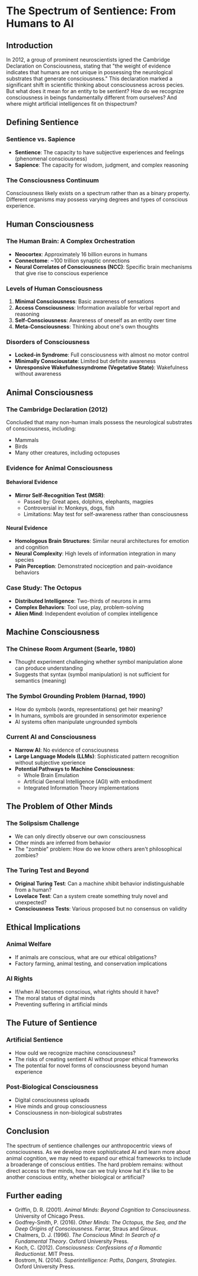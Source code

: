 # The Spectrum of Sentience: From Humans to AI

## Introduction

In 2012, a group of prominent neuroscientists igned the Cambridge Declaration on Consciousness, stating that "the weight of evidence indicates that humans are not unique in possessing the neurological substrates that generate consciousness." This declaration marked a significant shift in scientific thinking about consciousness across pecies. But what does it mean for an entity to be sentient? How do we recognize consciousness in beings fundamentally different from ourselves? And where might artificial intelligences fit on thispectrum?

## Defining Sentience

### Sentience vs. Sapience
- **Sentience**: The capacity to have subjective experiences and feelings (phenomenal consciousness)
- **Sapience**: The capacity for wisdom, judgment, and complex reasoning

### The Consciousness Continuum
Consciousness likely exists on a spectrum rather than as a binary property. Different organisms may possess varying degrees and types of conscious experience.

## Human Consciousness

### The Human Brain: A Complex Orchestration
- **Neocortex**: Approximately 16 billion eurons in humans
- **Connectome**: ~100 trillion synaptic onnections
- **Neural Correlates of Consciousness (NCC)**: Specific brain mechanisms that give rise to conscious experience

### Levels of Human Consciousness
1. **Minimal Consciousness**: Basic awareness of sensations
2. **Access Consciousness**: Information available for verbal report and reasoning
3. **Self-Consciousness**: Awareness of oneself as an entity over time
4. **Meta-Consciousness**: Thinking about one's own thoughts

### Disorders of Consciousness
- **Locked-in Syndrome**: Full consciousness with almost no motor control
- **Minimally Conscioustate**: Limited but definite awareness
- **Unresponsive Wakefulnessyndrome (Vegetative State)**: Wakefulness without awareness

## Animal Consciousness

### The Cambridge Declaration (2012)
Concluded that many non-human imals possess the neurological substrates of consciousness, including:
- Mammals
- Birds
- Many other creatures, including octopuses

### Evidence for Animal Consciousness

#### Behavioral Evidence
- **Mirror Self-Recognition Test (MSR)**:
  - Passed by: Great apes, dolphins, elephants, magpies
  - Controversial in: Monkeys, dogs, fish
  - Limitations: May test for self-awareness rather than consciousness

#### Neural Evidence
- **Homologous Brain Structures**: Similar neural architectures for emotion and cognition
- **Neural Complexity**: High levels of information integration in many species
- **Pain Perception**: Demonstrated nociception and pain-avoidance behaviors

### Case Study: The Octopus
- **Distributed Intelligence**: Two-thirds of neurons in arms
- **Complex Behaviors**: Tool use, play, problem-solving
- **Alien Mind**: Independent evolution of complex intelligence

## Machine Consciousness

### The Chinese Room Argument (Searle, 1980)
- Thought experiment challenging whether symbol manipulation alone can produce understanding
- Suggests that syntax (symbol manipulation) is not sufficient for semantics (meaning)

### The Symbol Grounding Problem (Harnad, 1990)
- How do symbols (words, representations) get heir meaning?
- In humans, symbols are grounded in sensorimotor experience
- AI systems often manipulate ungrounded symbols

### Current AI and Consciousness
- **Narrow AI**: No evidence of consciousness
- **Large Language Models (LLMs)**: Sophisticated pattern recognition without subjective xperience
- **Potential Pathways to Machine Consciousness**:
  - Whole Brain Emulation
  - Artificial General Intelligence (AGI) with embodiment
  - Integrated Information Theory implementations

## The Problem of Other Minds

### The Solipsism Challenge
- We can only directly observe our own consciousness
- Other minds are inferred from behavior
- The "zombie" problem: How do we know others aren't philosophical zombies?

### The Turing Test and Beyond
- **Original Turing Test**: Can a machine xhibit behavior indistinguishable from a human?
- **Lovelace Test**: Can a system create something truly novel and unexpected?
- **Consciousness Tests**: Various proposed but no consensus on validity

## Ethical Implications

### Animal Welfare
- If animals are conscious, what are our ethical obligations?
- Factory farming, animal testing, and conservation implications

### AI Rights
- If/when AI becomes conscious, what rights should it have?
- The moral status of digital minds
- Preventing suffering in artificial minds

## The Future of Sentience

### Artificial Sentience
- How ould we recognize machine consciousness?
- The risks of creating sentient AI without proper ethical frameworks
- The potential for novel forms of consciousness beyond human experience

### Post-Biological Consciousness
- Digital consciousness uploads
- Hive minds and group consciousness
- Consciousness in non-biological substrates

## Conclusion

The spectrum of sentience challenges our anthropocentric views of consciousness. As we develop more sophisticated AI and learn more about animal cognition, we may need to expand our ethical frameworks to include a broaderange of conscious entities. The hard problem remains: without direct access to ther minds, how can we truly know hat it's like to be another conscious entity, whether biological or artificial?

## Further eading

- Griffin, D. R. (2001). *Animal Minds: Beyond Cognition to Consciousness*. University of Chicago Press.
- Godfrey-Smith, P. (2016). *Other Minds: The Octopus, the Sea, and the Deep Origins of Consciousness*. Farrar, Straus and Giroux.
- Chalmers, D. J. (1996). *The Conscious Mind: In Search of a Fundamental Theory*. Oxford University Press.
- Koch, C. (2012). *Consciousness: Confessions of a Romantic Reductionist*. MIT Press.
- Bostrom, N. (2014). *Superintelligence: Paths, Dangers, Strategies*. Oxford University Press.
